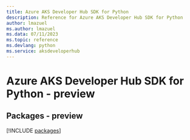 ```yaml
---
title: Azure AKS Developer Hub SDK for Python
description: Reference for Azure AKS Developer Hub SDK for Python
author: lmazuel
ms.author: lmazuel
ms.data: 07/11/2023
ms.topic: reference
ms.devlang: python
ms.service: aksdeveloperhub
---
```

# Azure AKS Developer Hub SDK for Python - preview
## Packages - preview
[!INCLUDE [packages](aks-developer-hub-index.md)]